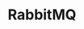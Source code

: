 ---
title: RabbitMQ
categories:
  - message-broker
docs:
  - id: java
    url: https://www.testcontainers.org/modules/rabbitmq/
    example: |
      ```java
      var rabbit = new RabbitMQContainer(DockerImageName.parse("rabbitmq:3.7.25-management-alpine"));
      rabbit.start();
      ```
  - id: dotnet
    url: https://www.nuget.org/packages/Testcontainers.RabbitMq
    example: |
      ```csharp
      var rabbitMqContainer = new RabbitMqBuilder()
        .WithImage("rabbitmq:3.11")
        .Build();
      await rabbitMqContainer.StartAsync();
      ```
description: |
  RabbitMQ is an open-source message-broker software that originally implemented the Advanced Message Queuing Protocol and has since been extended with a plug-in architecture to support Streaming Text Oriented Messaging Protocol, MQ Telemetry Transport, and other protocols.
---